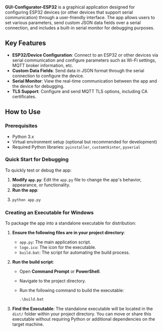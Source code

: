 **GUI-Configurator-ESP32** is a graphical application designed for configuring ESP32 devices (or other devices that support serial communication) through a user-friendly interface. The app allows users to set various parameters, send custom JSON data fields over a serial connection, and includes a built-in serial monitor for debugging purposes.

## Key Features

- **ESP32/Device Configuration**: Connect to an ESP32 or other devices via serial communication and configure parameters such as Wi-Fi settings, MQTT broker information, etc.
- **Custom Data Fields**: Send data in JSON format through the serial connection to configure the device.
- **Serial Monitor**: View the real-time communication between the app and the device for debugging.
- **TLS Support**: Configure and send MQTT TLS options, including CA certificates.

## How to Use

### Prerequisites

- Python 3.x
- Virtual environment setup (optional but recommended for development)
- Required Python libraries: `pyinstaller`, `customtkinter`, `pyserial`

### Quick Start for Debugging

To quickly test or debug the app:

1. **Modify `app.py`**: Edit the `app.py` file to change the app's behavior, appearance, or functionality.
2. **Run the app**:
3. 
     ```bash
     python app.py
     ```

### Creating an Executable for Windows

To package the app into a standalone executable for distribution:

1. **Ensure the following files are in your project directory**:
   - `app.py`: The main application script.
   - `logo.ico`: The icon for the executable.
   - `build.bat`: The script for automating the build process.

2. **Run the build script**:
   - Open **Command Prompt** or **PowerShell**.
   - Navigate to the project directory.
   - Run the following command to build the executable:


     ```cmd
     .\build.bat
     ```


3. **Find the Executable**:
   The standalone executable will be located in the `dist/` folder within your project directory. You can move or share this executable without requiring Python or additional dependencies on the target machine.


